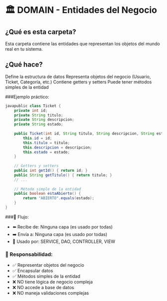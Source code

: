 # 🏛️ DOMAIN - Entidades del Negocio
## ¿Qué es esta carpeta?
Esta carpeta contiene las entidades que representan los objetos del mundo real en tu sistema.
## ¿Qué hace?

Define la estructura de datos
Representa objetos del negocio (Usuario, Ticket, Categoría, etc.)
Contiene getters y setters
Puede tener métodos simples de la entidad

###Ejemplo práctico:
```java
javapublic class Ticket {
    private int id;
    private String titulo;
    private String descripcion;
    private String estado;
    
    public Ticket(int id, String titulo, String descripcion, String estado) {
        this.id = id;
        this.titulo = titulo;
        this.descripcion = descripcion;
        this.estado = estado;
    }
    
    // Getters y setters
    public int getId() { return id; }
    public String getTitulo() { return titulo; }
    // ...
    
    // Método simple de la entidad
    public boolean estaAbierto() {
        return "ABIERTO".equals(estado);
    }
}
```
###🔄 Flujo:

 - ⬅️ Recibe de: Ninguna capa (es usado por todas)
 - ➡️ Envía a: Ninguna capa (es usado por todas)
 - 🔗 Usado por: SERVICE, DAO, CONTROLLER, VIEW

### 📝 Responsabilidad:
 - ✅ Representar objetos del negocio
 - ✅ Encapsular datos
 - ✅ Métodos simples de la entidad
 - ❌ NO tiene lógica de negocio compleja
 - ❌ NO accede a base de datos
 - ❌ NO maneja validaciones complejas
